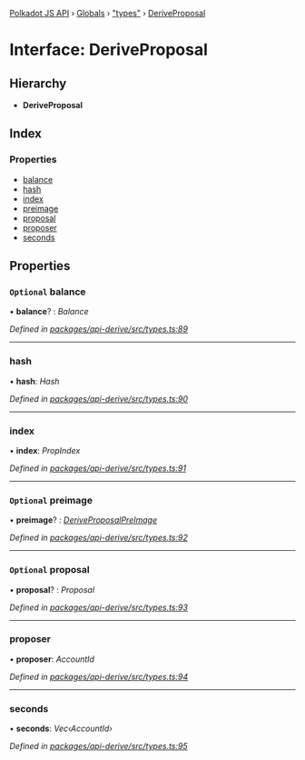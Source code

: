 [Polkadot JS API](../README.md) › [Globals](../globals.md) › ["types"](../modules/_types_.md) › [DeriveProposal](_types_.deriveproposal.md)

# Interface: DeriveProposal

## Hierarchy

* **DeriveProposal**

## Index

### Properties

* [balance](_types_.deriveproposal.md#optional-balance)
* [hash](_types_.deriveproposal.md#hash)
* [index](_types_.deriveproposal.md#index)
* [preimage](_types_.deriveproposal.md#optional-preimage)
* [proposal](_types_.deriveproposal.md#optional-proposal)
* [proposer](_types_.deriveproposal.md#proposer)
* [seconds](_types_.deriveproposal.md#seconds)

## Properties

### `Optional` balance

• **balance**? : *Balance*

*Defined in [packages/api-derive/src/types.ts:89](https://github.com/polkadot-js/api/blob/532a252fe/packages/api-derive/src/types.ts#L89)*

___

###  hash

• **hash**: *Hash*

*Defined in [packages/api-derive/src/types.ts:90](https://github.com/polkadot-js/api/blob/532a252fe/packages/api-derive/src/types.ts#L90)*

___

###  index

• **index**: *PropIndex*

*Defined in [packages/api-derive/src/types.ts:91](https://github.com/polkadot-js/api/blob/532a252fe/packages/api-derive/src/types.ts#L91)*

___

### `Optional` preimage

• **preimage**? : *[DeriveProposalPreImage](_types_.deriveproposalpreimage.md)*

*Defined in [packages/api-derive/src/types.ts:92](https://github.com/polkadot-js/api/blob/532a252fe/packages/api-derive/src/types.ts#L92)*

___

### `Optional` proposal

• **proposal**? : *Proposal*

*Defined in [packages/api-derive/src/types.ts:93](https://github.com/polkadot-js/api/blob/532a252fe/packages/api-derive/src/types.ts#L93)*

___

###  proposer

• **proposer**: *AccountId*

*Defined in [packages/api-derive/src/types.ts:94](https://github.com/polkadot-js/api/blob/532a252fe/packages/api-derive/src/types.ts#L94)*

___

###  seconds

• **seconds**: *Vec‹AccountId›*

*Defined in [packages/api-derive/src/types.ts:95](https://github.com/polkadot-js/api/blob/532a252fe/packages/api-derive/src/types.ts#L95)*
